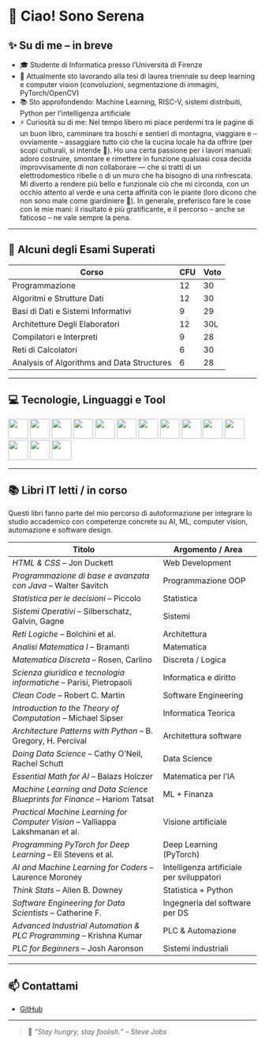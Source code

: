 # 👋 Ciao! Sono Serena

## ✨ Su di me – in breve

- 🎓 Studente di Informatica presso l’Università di Firenze  
- 🔭 Attualmente sto lavorando alla tesi di laurea triennale su deep learning e computer vision (convoluzioni, segmentazione di immagini, PyTorch/OpenCV)
- 📚 Sto approfondendo: Machine Learning, RISC-V, sistemi distribuiti, Python per l'intelligenza artificiale
- ⚡ Curiosità su di me: Nel tempo libero mi piace perdermi tra le pagine di un buon libro, camminare tra boschi e sentieri di montagna, viaggiare e – ovviamente – assaggiare tutto ciò che la cucina locale ha da offrire (per scopi culturali, si intende 🍝). Ho una certa passione per i lavori manuali: adoro costruire, smontare e rimettere in funzione qualsiasi cosa decida improvvisamente di non collaborare — che si tratti di un elettrodomestico ribelle o di un muro che ha bisogno di una rinfrescata. Mi diverto a rendere più bello e funzionale ciò che mi circonda, con un occhio attento al verde e una certa affinità con le piante (loro dicono che non sono male come giardiniere 🌱). In generale, preferisco fare le cose con le mie mani: il risultato è più gratificante, e il percorso – anche se faticoso – ne vale sempre la pena.

---

## 📘 Alcuni degli Esami Superati

| Corso                                       | CFU | Voto |
|---------------------------------------------|-----|------|
| Programmazione                              | 12  | 30   |
| Algoritmi e Strutture Dati                  | 12  | 30   |
| Basi di Dati e Sistemi Informativi          | 9   | 29   |
| Architetture Degli Elaboratori              | 12  | 30L  |
| Compilatori e Interpreti                    | 9   | 28   |
| Reti di Calcolatori                         | 6   | 30   | 
| Analysis of Algorithms and Data Structures  | 6   | 28   |

---

## 💻 Tecnologie, Linguaggi e Tool

<p align="left">
  <!-- Linguaggi principali -->
  <img src="https://cdn.jsdelivr.net/gh/devicons/devicon/icons/java/java-original.svg" width="40" />
  <img src="https://cdn.jsdelivr.net/gh/devicons/devicon/icons/python/python-original.svg" width="40" />
  <img src="https://cdn.jsdelivr.net/gh/devicons/devicon/icons/matlab/matlab-original.svg" width="40" />
  <img src="https://cdn.jsdelivr.net/gh/devicons/devicon/icons/c/c-original.svg" width="40" />

  <!-- Web & DB -->
  <img src="https://cdn.jsdelivr.net/gh/devicons/devicon/icons/mysql/mysql-original.svg" width="40" />
  <img src="https://cdn.jsdelivr.net/gh/devicons/devicon/icons/html5/html5-original.svg" width="40" />
  <img src="https://cdn.jsdelivr.net/gh/devicons/devicon/icons/css3/css3-original.svg" width="40" />

  <!-- IDE & Tools -->
  <img src="https://cdn.jsdelivr.net/gh/devicons/devicon/icons/eclipse/eclipse-original.svg" width="40" />
  <img src="https://cdn.jsdelivr.net/gh/devicons/devicon/icons/git/git-original.svg" width="40" />
  <img src="https://cdn.jsdelivr.net/gh/devicons/devicon/icons/linux/linux-original.svg" width="40" />
  <img src="https://cdn.jsdelivr.net/gh/devicons/devicon/icons/vscode/vscode-original.svg" width="40" />

  <!-- ML/AI -->
  <img src="https://cdn.jsdelivr.net/gh/devicons/devicon/icons/pytorch/pytorch-original.svg" width="40" />
  <img src="https://cdn.jsdelivr.net/gh/devicons/devicon/icons/tensorflow/tensorflow-original.svg" width="40" />
  <img src="https://cdn.jsdelivr.net/gh/devicons/devicon/icons/opencv/opencv-original.svg" width="40" />
</p>

---

## 📚 Libri IT letti / in corso

Questi libri fanno parte del mio percorso di autoformazione per integrare lo studio accademico con competenze concrete su AI, ML, computer vision, automazione e software design.

| Titolo                                                                         | Argomento / Area                          |
| ------------------------------------------------------------------------------ | ----------------------------------------- |
| *HTML & CSS* – Jon Duckett                                                     | Web Development                           |
| *Programmazione di base e avanzata con Java* – Walter Savitch                  | Programmazione OOP                        |
| *Statistica per le decisioni* – Piccolo                                        | Statistica                                |
| *Sistemi Operativi* – Silberschatz, Galvin, Gagne                              | Sistemi                                   |
| *Reti Logiche* – Bolchini et al.                                               | Architettura                              |
| *Analisi Matematica I* – Bramanti                                              | Matematica                                |
| *Matematica Discreta* – Rosen, Carlino                                         | Discreta / Logica                         |
| *Scienza giuridica e tecnologia informatiche* – Parisi, Pietropaoli            | Informatica e diritto                     |
| *Clean Code* – Robert C. Martin                                                | Software Engineering                      |
| *Introduction to the Theory of Computation* – Michael Sipser                   | Informatica Teorica                       |
| *Architecture Patterns with Python* – B. Gregory, H. Percival                  | Architettura software                     |
| *Doing Data Science* – Cathy O’Neil, Rachel Schutt                             | Data Science                              |
| *Essential Math for AI* – Balazs Holczer                                       | Matematica per l’IA                       |
| *Machine Learning and Data Science Blueprints for Finance* – Hariom Tatsat     | ML + Finanza                              |
| *Practical Machine Learning for Computer Vision* – Valliappa Lakshmanan et al. | Visione artificiale                       |
| *Programming PyTorch for Deep Learning* – Eli Stevens et al.                   | Deep Learning (PyTorch)                   |
| *AI and Machine Learning for Coders* – Laurence Moroney                        | Intelligenza artificiale per sviluppatori |
| *Think Stats* – Allen B. Downey                                                | Statistica + Python                       |
| *Software Engineering for Data Scientists* – Catherine F.                      | Ingegneria del software per DS            |
| *Advanced Industrial Automation & PLC Programming* – Krishna Kumar             | PLC & Automazione                         |
| *PLC for Beginners* – Josh Aaronson                                            | Sistemi industriali                       |

---

## 📫 Contattami

- [GitHub](https://github.com/VSerena) 

---

> 🧠 *“Stay hungry, stay foolish.” – Steve Jobs*
